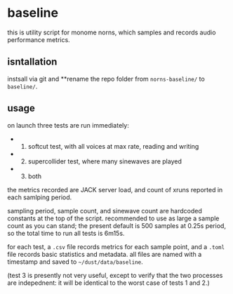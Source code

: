 # baseline

this is utility script for monome norns, which samples and records audio performance metrics.

## isntallation

instsall via git and **rename the repo folder from `norns-baseline/` to `baseline/`.

## usage

on launch three tests are run immediately:

- 1. softcut test, with all voices at max rate, reading and writing
- 2. supercollider test, where many sinewaves are played
- 3. both

the metrics recorded are JACK server load, and count of xruns reported in each samlping period.

sampling period, sample count, and sinewave count are hardcoded constants at the top of the script. recommended to use as large a sample count as you can stand; the present default is 500 samples at 0.25s period, so the total time to run all tests is 6m15s.

for each test, a `.csv` file records metrics for each sample point, and a `.toml` file records basic statistics and metadata. all files are named with a timestamp and saved to `~/dust/data/baseline`.

(test 3 is presently not very useful, except to verify that the two processes are indepednent: it will be identical to the worst case of tests 1 and 2.)
